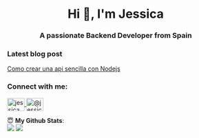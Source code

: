 <h1 align="center">Hi 👋, I'm Jessica</h1>
<h3 align="center">A passionate Backend Developer from Spain</h3>

### Latest blog post
<!-- BLOG-POST-LIST:START -->
<p> 
    <a href="https://dev.to/feed/jessicamelerodev" target="blank">Como crear una api sencilla con Nodejs</a>
</p>

<!-- BLOG-POST-LIST:END -->

<h3 align="left">Connect with me:</h3>

<p align="left">
    <a href="https://dev.to/jessicamelerodev" target="blank">
        <img align="center" src="https://cdn.jsdelivr.net/npm/simple-icons@3.0.1/icons/dev-dot-to.svg" alt="jessicamelerodev" height="30" width="40" />
    </a>
    <a href="https://medium.com/@jessica.melero.dev" target="blank">
        <img align="center" src="https://cdn.jsdelivr.net/npm/simple-icons@3.0.1/icons/medium.svg" alt="@jessica.melero.dev" height="30" width="40" />
    </a>
</p>



 <summary> 😇 <b>My Github Stats</b>: </summary>

  <img src = "https://github-readme-stats.vercel.app/api?username=jessicamelerodev&show_icons=true&theme=tokyonight&line_height=27">
  <img src = "https://github-readme-stats.vercel.app/api/top-langs/?username=jessicamelerodev&hide=css,java,html&theme=tokyonight">



